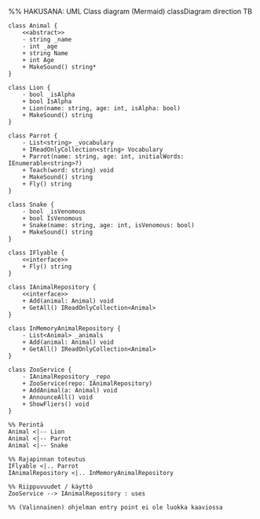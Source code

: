 %% HAKUSANA: UML Class diagram (Mermaid)
classDiagram
    direction TB

    class Animal {
        <<abstract>>
        - string _name
        - int _age
        + string Name
        + int Age
        + MakeSound() string*
    }

    class Lion {
        - bool _isAlpha
        + bool IsAlpha
        + Lion(name: string, age: int, isAlpha: bool)
        + MakeSound() string
    }

    class Parrot {
        - List<string> _vocabulary
        + IReadOnlyCollection<string> Vocabulary
        + Parrot(name: string, age: int, initialWords: IEnumerable<string>?)
        + Teach(word: string) void
        + MakeSound() string
        + Fly() string
    }

    class Snake {
        - bool _isVenomous
        + bool IsVenomous
        + Snake(name: string, age: int, isVenomous: bool)
        + MakeSound() string
    }

    class IFlyable {
        <<interface>>
        + Fly() string
    }

    class IAnimalRepository {
        <<interface>>
        + Add(animal: Animal) void
        + GetAll() IReadOnlyCollection<Animal>
    }

    class InMemoryAnimalRepository {
        - List<Animal> _animals
        + Add(animal: Animal) void
        + GetAll() IReadOnlyCollection<Animal>
    }

    class ZooService {
        - IAnimalRepository _repo
        + ZooService(repo: IAnimalRepository)
        + AddAnimal(a: Animal) void
        + AnnounceAll() void
        + ShowFliers() void
    }

    %% Perintä
    Animal <|-- Lion
    Animal <|-- Parrot
    Animal <|-- Snake

    %% Rajapinnan toteutus
    IFlyable <|.. Parrot
    IAnimalRepository <|.. InMemoryAnimalRepository

    %% Riippuvuudet / käyttö
    ZooService --> IAnimalRepository : uses

    %% (Valinnainen) ohjelman entry point ei ole luokka kaaviossa
